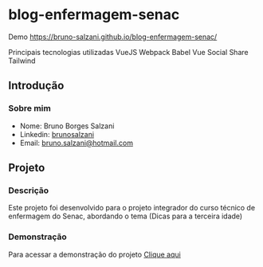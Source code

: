 # blog-enfermagem-senac

Demo
https://bruno-salzani.github.io/blog-enfermagem-senac/

Principais tecnologias utilizadas
VueJS
Webpack
Babel
Vue Social Share
Tailwind

## Introdução

### Sobre mim
* Nome: Bruno Borges Salzani
* Linkedin: <a href="https://www.linkedin.com/in/brunosalzani/" target="_blank">brunosalzani</a>
* Email: <a href="mailto:bruno.salzani@hotmail.com" target="_blank">bruno.salzani@hotmail.com</a>

## Projeto

### Descrição
Este projeto foi desenvolvido para o projeto integrador do curso técnico de enfermagem do Senac, abordando o tema (Dicas para a terceira idade)

### Demonstração
Para acessar a demonstração do projeto <a href="https://blog-terceiraidade.netlify.app/" target="_blank">Clique aqui</a>


